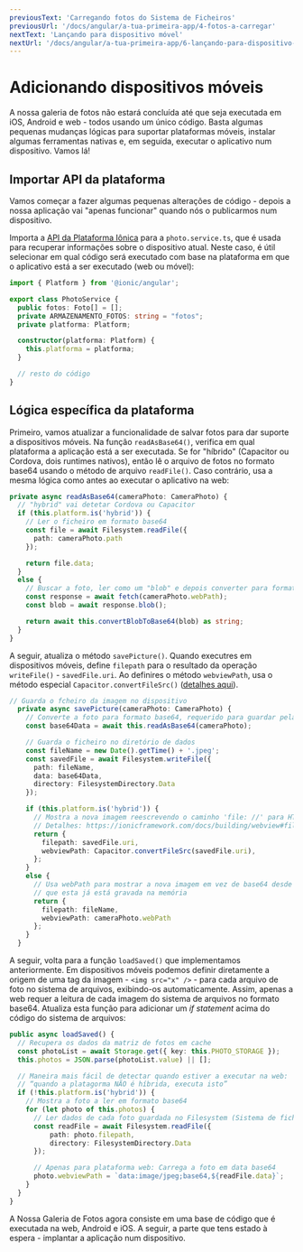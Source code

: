 ```yaml
---
previousText: 'Carregando fotos do Sistema de Ficheiros'
previousUrl: '/docs/angular/a-tua-primeira-app/4-fotos-a-carregar'
nextText: 'Lançando para dispositivo móvel'
nextUrl: '/docs/angular/a-tua-primeira-app/6-lançando-para-dispositivo-móvel'
---
```


# Adicionando dispositivos móveis

A nossa galeria de fotos não estará concluída até que seja executada em iOS, Android e web - todos usando um único código. Basta algumas pequenas mudanças lógicas para suportar plataformas móveis, instalar algumas ferramentas nativas e, em seguida, executar o aplicativo num dispositivo. Vamos lá!

## Importar API da plataforma

Vamos começar a fazer algumas pequenas alterações de código - depois a nossa aplicação vai "apenas funcionar" quando nós o publicarmos num dispositivo.

Importa a [API da Plataforma Iônica](https://ionicframework.com/docs/angular/platform) para a `photo.service.ts`, que é usada para recuperar informações sobre o dispositivo atual. Neste caso, é útil selecionar em qual código será executado com base na plataforma em que o aplicativo está a ser executado (web ou móvel):

```typescript
import { Platform } from '@ionic/angular';

export class PhotoService {
  public fotos: Foto[] = [];
  private ARMAZENAMENTO_FOTOS: string = "fotos";
  private platforma: Platform;

  constructor(platforma: Platform) {
    this.platforma = platforma;
  }

  // resto do código
}
```

## Lógica específica da plataforma

Primeiro, vamos atualizar a funcionalidade de salvar fotos para dar suporte a dispositivos móveis. Na função `readAsBase64()`, verifica em qual plataforma a aplicação está a ser executada. Se for "híbrido" (Capacitor ou Cordova, dois runtimes nativos), então lê o arquivo de fotos no formato base64 usando o método de arquivo `readFile()`. Caso contrário, usa a mesma lógica como antes ao executar o aplicativo na web:

```typescript
private async readAsBase64(cameraPhoto: CameraPhoto) {
  // "hybrid" vai detetar Cordova ou Capacitor
  if (this.platform.is('hybrid')) {
    // Ler o ficheiro em formato base64 
    const file = await Filesystem.readFile({
      path: cameraPhoto.path
    });

    return file.data;
  }
  else {
    // Buscar a foto, ler como um "blob" e depois converter para formato base64
    const response = await fetch(cameraPhoto.webPath);
    const blob = await response.blob();

    return await this.convertBlobToBase64(blob) as string;
  }
}
```

A seguir, atualiza o método `savePicture()`. Quando executres em dispositivos móveis, define `filepath` para o resultado da operação `writeFile()` - `savedFile.uri`. Ao definires o método `webviewPath`, usa o método especial `Capacitor.convertFileSrc()` ([detalhes aqui](https://ionicframework.com/docs/core-concepts/webview#file-protocol)).

```typescript
// Guarda o fcheiro da imagem no dispositivo
  private async savePicture(cameraPhoto: CameraPhoto) {
    // Converte a foto para formato base64, requerido para guardar pela Filesystem API
    const base64Data = await this.readAsBase64(cameraPhoto);

    // Guarda o ficheiro no diretório de dados
    const fileName = new Date().getTime() + '.jpeg';
    const savedFile = await Filesystem.writeFile({
      path: fileName,
      data: base64Data,
      directory: FilesystemDirectory.Data
    });

    if (this.platform.is('hybrid')) {
      // Mostra a nova imagem reescrevendo o caminho 'file: //' para HTTP
      // Detalhes: https://ionicframework.com/docs/building/webview#file-protocol
      return {
        filepath: savedFile.uri,
        webviewPath: Capacitor.convertFileSrc(savedFile.uri),
      };
    }
    else {
      // Usa webPath para mostrar a nova imagem em vez de base64 desde
      // que esta já está gravada na memória
      return {
        filepath: fileName,
        webviewPath: cameraPhoto.webPath
      };
    }
  }
```

A seguir, volta para a função `loadSaved()` que implementamos anteriormente. Em dispositivos móveis podemos definir diretamente a origem de uma tag da imagem - `<img src="x" />` - para cada arquivo de foto no sistema de arquivos, exibindo-os automaticamente. Assim, apenas a web requer a leitura de cada imagem do sistema de arquivos no formato base64. Atualiza esta função para adicionar um _if statement_ acima do código do sistema de arquivos:

```typescript
public async loadSaved() {
  // Recupera os dados da matriz de fotos em cache
  const photoList = await Storage.get({ key: this.PHOTO_STORAGE });
  this.photos = JSON.parse(photoList.value) || [];

  // Maneira mais fácil de detectar quando estiver a executar na web:
  // “quando a platagorma NÃO é híbrida, executa isto”
  if (!this.platform.is('hybrid')) {
    // Mostra a foto a ler em formato base64
    for (let photo of this.photos) {
      // Ler dados de cada foto guardada no Filesystem (Sistema de ficheiros)
      const readFile = await Filesystem.readFile({
          path: photo.filepath,
          directory: FilesystemDirectory.Data
      });

      // Apenas para plataforma web: Carrega a foto em data base64
      photo.webviewPath = `data:image/jpeg;base64,${readFile.data}`;
    }
  }
}
```

A Nossa Galeria de Fotos agora consiste em uma base de código que é executada na web, Android e iOS. A seguir, a parte que tens estado à espera - implantar a aplicação num dispositivo.
